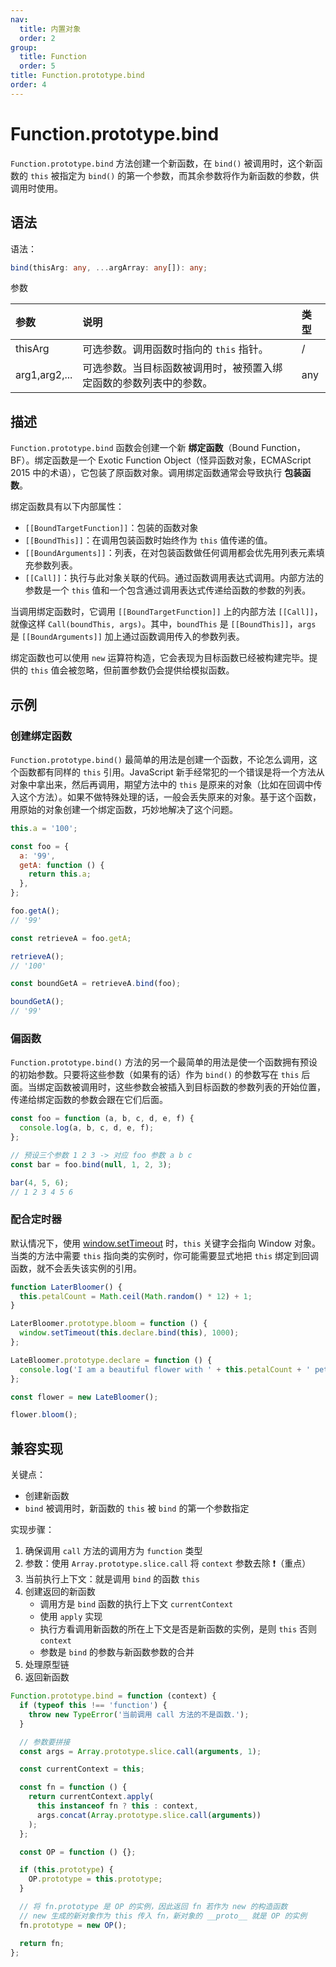 ```yaml
---
nav:
  title: 内置对象
  order: 2
group:
  title: Function
  order: 5
title: Function.prototype.bind
order: 4
---
```


# Function.prototype.bind

`Function.prototype.bind` 方法创建一个新函数，在 `bind()` 被调用时，这个新函数的 `this` 被指定为 `bind()` 的第一个参数，而其余参数将作为新函数的参数，供调用时使用。

## 语法

语法：

```ts
bind(thisArg: any, ...argArray: any[]): any;
```

参数

| 参数          | 说明                                                               | 类型 |
| :------------ | :----------------------------------------------------------------- | :--- |
| thisArg       | 可选参数。调用函数时指向的 `this` 指针。                           | /    |
| arg1,arg2,... | 可选参数。当目标函数被调用时，被预置入绑定函数的参数列表中的参数。 | any  |

## 描述

`Function.prototype.bind` 函数会创建一个新 **绑定函数**（Bound Function，BF）。绑定函数是一个 Exotic Function Object（怪异函数对象，ECMAScript 2015 中的术语），它包装了原函数对象。调用绑定函数通常会导致执行 **包装函数**。

绑定函数具有以下内部属性：

- `[[BoundTargetFunction]]`：包装的函数对象
- `[[BoundThis]]`：在调用包装函数时始终作为 `this` 值传递的值。
- `[[BoundArguments]]`：列表，在对包装函数做任何调用都会优先用列表元素填充参数列表。
- `[[Call]]`：执行与此对象关联的代码。通过函数调用表达式调用。内部方法的参数是一个 `this` 值和一个包含通过调用表达式传递给函数的参数的列表。

当调用绑定函数时，它调用 `[[BoundTargetFunction]]` 上的内部方法 `[[Call]]`，就像这样 `Call(boundThis, args)`。其中，`boundThis` 是 `[[BoundThis]]`，`args` 是 `[[BoundArguments]]` 加上通过函数调用传入的参数列表。

绑定函数也可以使用 `new` 运算符构造，它会表现为目标函数已经被构建完毕。提供的 `this` 值会被忽略，但前置参数仍会提供给模拟函数。

## 示例

### 创建绑定函数

`Function.prototype.bind()` 最简单的用法是创建一个函数，不论怎么调用，这个函数都有同样的 `this` 引用。JavaScript 新手经常犯的一个错误是将一个方法从对象中拿出来，然后再调用，期望方法中的 `this` 是原来的对象（比如在回调中传入这个方法）。如果不做特殊处理的话，一般会丢失原来的对象。基于这个函数，用原始的对象创建一个绑定函数，巧妙地解决了这个问题。

```js
this.a = '100';

const foo = {
  a: '99',
  getA: function () {
    return this.a;
  },
};

foo.getA();
// '99'

const retrieveA = foo.getA;

retrieveA();
// '100'

const boundGetA = retrieveA.bind(foo);

boundGetA();
// '99'
```

### 偏函数

`Function.prototype.bind()` 方法的另一个最简单的用法是使一个函数拥有预设的初始参数。只要将这些参数（如果有的话）作为 `bind()` 的参数写在 `this` 后面。当绑定函数被调用时，这些参数会被插入到目标函数的参数列表的开始位置，传递给绑定函数的参数会跟在它们后面。

```js
const foo = function (a, b, c, d, e, f) {
  console.log(a, b, c, d, e, f);
};

// 预设三个参数 1 2 3 -> 对应 foo 参数 a b c
const bar = foo.bind(null, 1, 2, 3);

bar(4, 5, 6);
// 1 2 3 4 5 6
```

### 配合定时器

默认情况下，使用 [window.setTimeout](../../../../browser-object-model/the-window-object/timers/setTimeOut) 时，`this` 关键字会指向 Window 对象。当类的方法中需要 `this` 指向类的实例时，你可能需要显式地把 `this` 绑定到回调函数，就不会丢失该实例的引用。

```js
function LaterBloomer() {
  this.petalCount = Math.ceil(Math.random() * 12) + 1;
}

LaterBloomer.prototype.bloom = function () {
  window.setTimeout(this.declare.bind(this), 1000);
};

LateBloomer.prototype.declare = function () {
  console.log('I am a beautiful flower with ' + this.petalCount + ' petals!');
};

const flower = new LateBloomer();

flower.bloom();
```

## 兼容实现

关键点：

- 创建新函数
- `bind` 被调用时，新函数的 `this` 被 `bind` 的第一个参数指定

实现步骤：

1. 确保调用 `call` 方法的调用方为 `function` 类型
2. 参数：使用 `Array.prototype.slice.call` 将 `context` 参数去除 ❗️（重点）
3. 当前执行上下文：就是调用 `bind` 的函数 `this`
4. 创建返回的新函数
   - 调用方是 `bind` 函数的执行上下文 `currentContext`
   - 使用 `apply` 实现
   - 执行方看调用新函数的所在上下文是否是新函数的实例，是则 `this` 否则 `context`
   - 参数是 `bind` 的参数与新函数参数的合并
5. 处理原型链
6. 返回新函数

```js
Function.prototype.bind = function (context) {
  if (typeof this !== 'function') {
    throw new TypeError('当前调用 call 方法的不是函数.');
  }

  // 参数要拼接
  const args = Array.prototype.slice.call(arguments, 1);

  const currentContext = this;

  const fn = function () {
    return currentContext.apply(
      this instanceof fn ? this : context,
      args.concat(Array.prototype.slice.call(arguments))
    );
  };

  const OP = function () {};

  if (this.prototype) {
    OP.prototype = this.prototype;
  }

  // 将 fn.prototype 是 OP 的实例，因此返回 fn 若作为 new 的构造函数
  // new 生成的新对象作为 this 传入 fn，新对象的 __proto__ 就是 OP 的实例
  fn.prototype = new OP();

  return fn;
};
```
